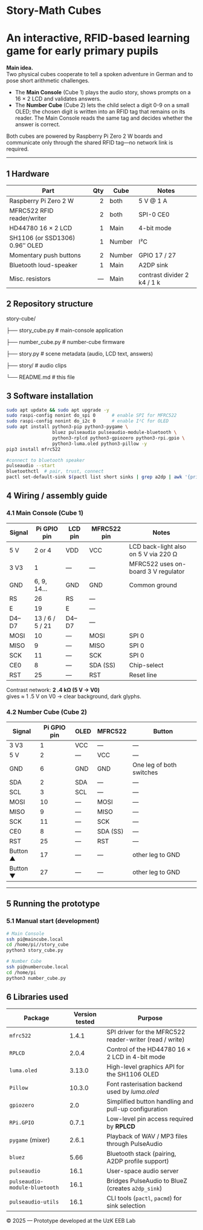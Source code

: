 # Story-Math Cubes  
An interactive, RFID-based learning game for early primary pupils  
==================================================================

**Main idea.**  
Two physical cubes cooperate to tell a spoken adventure in German and to pose
short arithmetic challenges.  
* The **Main Console** (Cube 1) plays the audio story, shows prompts on a
  16 × 2 LCD and validates answers.  
* The **Number Cube** (Cube 2) lets the child select a digit 0-9 on a small
  OLED; the chosen digit is written into an RFID tag that remains on its reader.
  The Main Console reads the same tag and decides whether the answer is correct.

Both cubes are powered by Raspberry Pi Zero 2 W boards and communicate only
through the shared RFID tag—no network link is required.

---

## 1  Hardware

| Part | Qty | Cube | Notes |
|------|----:|------|-------|
| Raspberry Pi Zero 2 W | 2 | both | 5 V @ 1 A |
| MFRC522 RFID reader/writer | 2 | both | SPI-0 CE0 |
| HD44780 16 × 2 LCD | 1 | Main | 4-bit mode |
| SH1106 (or SSD1306) 0.96″ OLED | 1 | Number | I²C |
| Momentary push buttons | 2 | Number | GPIO 17 / 27 |
| Bluetooth loud-speaker | 1 | Main | A2DP sink |
| Misc. resistors | — | Main | contrast divider 2 k4 / 1 k |


## 2  Repository structure  

story-cube/

├── story_cube.py # main-console application

├── number_cube.py # number-cube firmware

├── story.py # scene metadata (audio, LCD text, answers)

├── story/ # audio clips 

└── README.md # this file


## 3  Software installation  

```bash
sudo apt update && sudo apt upgrade -y
sudo raspi-config nonint do_spi 0      # enable SPI for MFRC522
sudo raspi-config nonint do_i2c 0      # enable I²C for OLED
sudo apt install python3-pip python3-pygame \
                 bluez pulseaudio pulseaudio-module-bluetooth \
                 python3-rplcd python3-gpiozero python3-rpi.gpio \
                 python3-luma.oled python3-pillow -y
pip3 install mfrc522

#connect to bluetooth speaker
pulseaudio --start
bluetoothctl  # pair, trust, connect
pactl set-default-sink $(pactl list short sinks | grep a2dp | awk '{print $2}')
```

## 4  Wiring / assembly guide  

### 4.1  Main Console (Cube 1)

| Signal | Pi GPIO pin | LCD pin | MFRC522 pin | Notes |
|--------|-------------|---------|-------------|-------|
| 5 V    | 2 or 4      | VDD     | VCC         | LCD back-light also on 5 V via 220 Ω |
| 3 V3   | 1           | —       | —           | MFRC522 uses on-board 3 V regulator |
| GND    | 6, 9, 14…   | GND     | GND         | Common ground |
| RS     | 26          | RS      | —           | |
| E      | 19          | E       | —           | |
| D4–D7  | 13 / 6 / 5 / 21 | D4–D7 | — | |
| MOSI   | 10          | —       | MOSI        | SPI 0 |
| MISO   | 9           | —       | MISO        | SPI 0 |
| SCK    | 11          | —       | SCK         | SPI 0 |
| CE0    | 8           | —       | SDA (SS)    | Chip-select |
| RST    | 25          | —       | RST         | Reset line |

Contrast network: **2 .4 kΩ (5 V → V0)**  
gives ≈ 1 .5 V on V0 → clear background, dark glyphs.

### 4.2  Number Cube (Cube 2)

| Signal | Pi GPIO pin | OLED | MFRC522 | Button |
|--------|-------------|------|---------|--------|
| 3 V3   | 1           | VCC  | —       | — |
| 5 V    | 2           | —    | VCC     | — |
| GND    | 6           | GND  | GND     | One leg of both switches |
| SDA    | 2           | SDA  | —       | — |
| SCL    | 3           | SCL  | —       | — |
| MOSI   | 10          | —    | MOSI    | — |
| MISO   | 9           | —    | MISO    | — |
| SCK    | 11          | —    | SCK     | — |
| CE0    | 8           | —    | SDA (SS)| — |
| RST    | 25          | —    | RST     | — |
| Button ▲ | 17        | —    | —       | other leg to GND |
| Button ▼ | 27        | —    | —       | other leg to GND |

---

## 5  Running the prototype

### 5.1  Manual start (development)

```bash
# Main Console
ssh pi@maincube.local
cd /home/pi//story_cube
python3 story_cube.py

# Number Cube
ssh pi@numbercube.local
cd /home/pi
python3 number_cube.py
```

## 6  Libraries used

| Package | Version tested | Purpose |
|---------|---------------|---------|
| `mfrc522` | 1.4.1 | SPI driver for the MFRC522 reader-writer (read / write) |
| `RPLCD` | 2.0.4 | Control of the HD44780 16 × 2 LCD in 4-bit mode |
| `luma.oled` | 3.13.0 | High-level graphics API for the SH1106 OLED |
| `Pillow` | 10.3.0 | Font rasterisation backend used by *luma.oled* |
| `gpiozero` | 2.0 | Simplified button handling and pull-up configuration |
| `RPi.GPIO` | 0.7.1 | Low-level pin access required by **RPLCD** |
| `pygame` (mixer) | 2.6.1 | Playback of WAV / MP3 files through PulseAudio |
| `bluez` | 5.66 | Bluetooth stack (pairing, A2DP profile support) |
| `pulseaudio` | 16.1 | User-space audio server |
| `pulseaudio-module-bluetooth` | 16.1 | Bridges PulseAudio to BlueZ (creates `a2dp_sink`) |
| `pulseaudio-utils` | 16.1 | CLI tools (`pactl`, `pacmd`) for sink selection |



© 2025 — Prototype developed at the UzK EEB Lab

